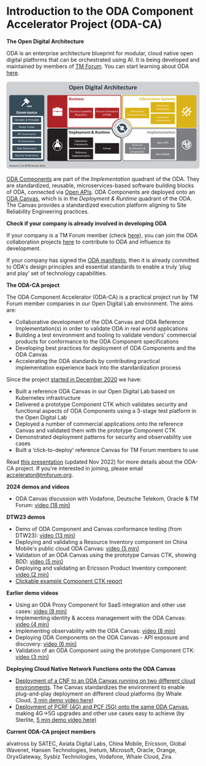 # Introduction to the ODA Component Accelerator Project (ODA-CA)

**The Open Digital Architecture**

ODA is an enterprise architecture blueprint for modular, cloud native open digital platforms that can be orchestrated using AI.  It is being developed and maintained by members of [TM Forum](https://www.tmforum.org/).  You can start learning about ODA [here](https://www.tmforum.org/oda/).

![Open Digital Architecture](Open-Digital-Architecture.png)

[ODA Components](https://www.tmforum.org/oda/implementation/technical-architecture-components/) are part of the *Implementation* quadrant of the ODA. They are  standardized, reusable, microservices-based software building blocks of ODA, connected via [Open APIs](https://www.tmforum.org/oda/implementation/open-apis/). ODA Components are deployed onto an [ODA Canvas](https://www.tmforum.org/oda/deployment-runtime/oda-canvas/), which is in the *Deployment & Runtime* quadrant of the ODA. The Canvas provides a standardized execution platform aligning to Site Reliability Engineering practices.

**Check if your company is already involved in developing ODA**

If your company is a TM Forum member (check [here](https://www.tmforum.org/membership/current-members/)), you can join the ODA collaboration projects [here](https://myaccount.tmforum.org/joinproject) to contribute to ODA and influence its development.

If your company has signed the [ODA manifesto](https://www.tmforum.org/oda/open-digital-architecture-open-api-manifesto/), then it is already committed to ODA's design principles and essential standards to enable a truly ‘plug and play’ set of technology capabilities.

**The ODA-CA project**
 
The ODA Component Accelerator (ODA-CA) is a practical project run by TM Forum member companies in our Open Digital Lab environment. The aims are:

* Collaborative development of the ODA Canvas and ODA Reference Implementation(s) in order to validate ODA in real world applications
* Building a test environment and tooling to validate vendors' commercial products for conformance to the ODA Component specifications
* Developing best practices for deployment of ODA Components and the ODA Canvas 
* Accelerating the ODA standards by contributing practical implementation experience back into the standardization process

Since the project [started in December 2020](https://www.tmforum.org/press-and-news/leading-telecoms-companies-collaborating-to-build-market-for-plug-and-play-software/) we have:

* Built a reference ODA Canvas in our Open Digital Lab based on Kubernetes infrastructure
* Delivered a prototype Component CTK which validates security and functional aspects of ODA Components using a 3-stage test platform in the Open Digital Lab
* Deployed a number of commercial applications onto the reference Canvas and validated them with the prototype Component CTK
* Demonstrated deployment patterns for security and observability use cases
* Built a ‘click-to-deploy’ reference Canvas for TM Forum members to use

Read [this presentation](https://github.com/tmforum-oda/oda-ca-docs/blob/master/Presentations/TM%20Forum%20ODA%20Component%20Accelerator%20Briefing%20v29.pptx?raw=true) (updated Nov 2022) for more details about the ODA-CA project.  If you're interested in joining, please email [accelerator@tmforum.org](mailto:accelerator@tmforum.org).

**2024 demos and videos**

* ODA Canvas discussion with Vodafone, Deutsche Telekom, Oracle & TM Forum: [video (18 min)](https://inform.tmforum.org/videos/tm-forum-spec-jam-collaboration-advances-oda-canvas-flexibility)

**DTW23 demos**

* Demo of ODA Component and Canvas conformance testing (from DTW23): [video (13 min)](https://iframe.dacast.com/vod/9292f2e21c51139fb9b2ffd6080ab1d6/898cb729-6d0a-4d95-a5ce-175bf5735afa)
* Deploying and validating a Resource Inventory component on China Mobile's public cloud ODA Canvas: [video (5 min)](https://iframe.dacast.com/vod/9292f2e21c51139fb9b2ffd6080ab1d6/3d3c4c71-001f-4a8c-893d-01b3dc67e38f)
* Validation of an ODA Canvas using the prototype Canvas CTK, showing BDD: [video (5 min)](https://www.youtube.com/watch?v=UofZbT26ITg)
* Deploying and validating an Ericsson Product Inventory component: [video (2 min)](https://iframe.dacast.com/vod/9292f2e21c51139fb9b2ffd6080ab1d6/65360140-2147-4f40-b8c1-bbdf3ca5181c)
* [Clickable example Component CTK report](https://oda-documents.s3.eu-west-2.amazonaws.com/report/index.html)

**Earlier demo videos**

* Using an ODA Proxy Component for SaaS integration and other use cases: [video (8 min)](https://iframe.dacast.com/vod/9292f2e21c51139fb9b2ffd6080ab1d6/da785452-1aea-4e56-b9f6-39cfd2deb717)
* Implementing identity & access management with the ODA Canvas: [video (4 min)](https://www.youtube.com/watch?v=7VKT_kCYfzE)
* Implementing observability with the ODA Canvas: [video (8 min)](https://www.youtube.com/watch?v=5De54QwrvEM&t=2s)
* Deploying ODA Components on the ODA Canvas - API exposure and discovery: [video (6 min)](https://www.youtube.com/watch?v=e63FGHMeI1M)
* Validation of an ODA Component using the prototype Component CTK: [video (3 min)](https://www.youtube.com/watch?v=RyTGzc4pv64&t=1s)

**Deploying Cloud Native Network Functions onto the ODA Canvas**
 
* [Deployment of a CNF to an ODA Canvas running on two different cloud environments](https://github.com/tmforum-oda/oda-ca-docs/blob/master/DTW_Presentations/Whale%20Cloud%20Multi-cloud%20CNF%20deployment%20with%20the%20ODA%20Canvas%20DTW-22.pptx?raw=true). The Canvas standardizes the environment to enable plug-and-play deployment on different cloud platforms (by Whale Cloud, [3 min demo video here](https://iframe.dacast.com/vod/9292f2e21c51139fb9b2ffd6080ab1d6/ecb75692-55a4-2796-7f0a-710ad118b190))
* [Deployment of PCRF (4G) and PCF (5G) onto the same ODA Canvas](https://github.com/tmforum-oda/oda-ca-docs/blob/master/DTW_Presentations/STL_Digital_BSS_Components_Architecture_with_ODA_Canvas.pdf?raw=true), making 4G->5G upgrades and other use cases easy to achieve (by Sterlite, [5 min demo video here)](https://www.tmforum.org/stl-oda-components/)

**Current ODA-CA project members**

alvatross by SATEC, Axiata Digital Labs, China Mobile, Ericsson, Global Wavenet, Hansen Technologies, Inetum, Microsoft, Oracle, Orange, OryxGateway, Sysbiz Technologies, Vodafone, Whale Cloud, Zira.

[comment]: <> (**ODA-CA presentations**)  
